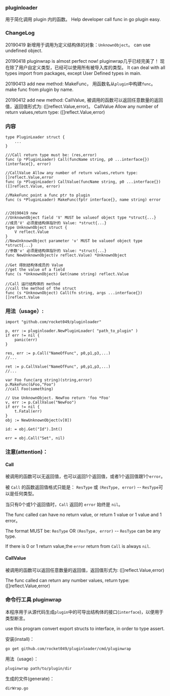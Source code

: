 ### pluginloader
用于简化调用 plugin 内的函数。 Help developer call func in go plugin easy.

### ChangeLog

20190419 新增用于调用为定义结构体的对象：`UnknownObject`。 can use undefined object.

20190418 pluginwrap is almost perfect now! pluginwrap几乎已经完美了！
现在除了用户自定义类型，已经可以使用所有被导入库的类型。
It can deal with all types import from packages, except User Defined types in main.

20190413 add new method: MakeFunc，
用函数名从`plugin`中构建`func`。
make func from plugin by name.

20190412 add new method: CallValue, 
被调用的函数可以返回任意数量的返回值，返回值形式为: ([]reflect.Value,error)。
CallValue Allow any number of return values,return type: ([]reflect.Value,error)


### 内容

```
type PluginLoader struct {
	...
}

///Call return type must be: (res,error)
func (p *PluginLoader) Call(funcName string, p0 ...interface{}) (interface{}, error)

//CallValue Allow any number of return values,return type: []reflect.Value,error
func (p *PluginLoader) CallValue(funcName string, p0 ...interface{}) ([]reflect.Value, error)

//MakeFunc point a func ptr to plugin
func (s *PluginLoader) MakeFunc(fptr interface{}, name string) error 


//20190419 new
//UnknownObject field 'V' MUST be valueof object type *struct{...}
//成员'V' 必须是结构体指针的 Value: *struct{...}
type UnknownObject struct {
	V reflect.Value
}
//NewUnknownObject parameter 'v' MUST be valueof object type *struct{...}
//参数'v' 必须是结构体指针的 Value: *struct{...}
func NewUnknownObject(v reflect.Value) *UnknownObject 

//Get 得到结构体成员的 Value
//get the value of a field
func (s *UnknownObject) Get(name string) reflect.Value

//Call 运行结构体的 method
//call the method of the struct
func (s *UnknownObject) Call(fn string, args ...interface{}) []reflect.Value
```

### 用法（usage）:

```
import "github.com/rocket049/pluginloader"

p, err := pluginloader.NewPluginLoader( "path_to_plugin" )
if err != nil {
	panic(err)
}

res, err := p.Call("NameOfFunc", p0,p1,p3,...)
//...

ret := p.CallValue("NameOfFunc", p0,p1,p3,...)
//...

var Foo func(arg string)(string,error)
p.MakeFunc(&Foo,"Foo")
//call Foo(something)

// Use UnknownObject. NewFoo return 'foo *Foo'
v, err := p.CallValue("NewFoo")
if err != nil {
	t.Fatal(err)
}
obj := NewUnknownObject(v[0])

id: = obj.Get("Id").Int()

err = obj.Call("Set", nil)

```

### 注意(attention)：

#### Call
被调用的函数可以无返回值，也可以返回1个返回值，或者1个返回值跟1个`error`。

被 `Call` 的函数返回值格式只能是： `ResType` 或 `(ResType, error)` -- `ResType`可以是任何类型。

当只有0个或1个返回值时，`Call` 返回的 `error` 始终是 `nil`。

The func called can have no return value, or return 1 value or 1 value and 1 error。

The format MUST be: `ResType` OR `(ResType, error)` -- `ResType` can be any type.

If there is 0 or 1 return value,the `error` return from `Call` is always `nil`.

#### CallValue
被调用的函数可以返回任意数量的返回值，返回值形式为: ([]reflect.Value,error)

The func called can return any number values, return type: ([]reflect.Value,error)

### 命令行工具 pluginwrap
本程序用于从源代码生成`plugin`中的可导出结构体的接口(`interface`)，以便用于类型断言。

use this program convert export structs to interface, in order to type assert.

安装(install)：

`go get github.com/rocket049/pluginloader/cmd/pluginwrap`

用法（usage）：

`pluginwrap path/to/plugin/dir`

生成的文件(generate)：

`dirWrap.go`